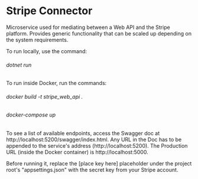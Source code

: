 # Stripe Connector

Microservice used for mediating between a Web API and the Stripe platform. Provides generic functionality that can be scaled up depending on the system requirements.

To run locally, use the command: 
###### dotnet run

To run inside Docker, run the commands:
###### docker build -t stripe_web_api .
###### docker-compose up

To see a list of available endpoints, access the Swagger doc at http://localhost:5200/swagger/index.html. Any URL in the Doc has to be appended to the service's address (http://localhost:5200). The Production URL (inside the Docker container) is http://localhost:5000.

Before running it, replace the [place key here] placeholder under the project root's "appsettings.json" with the secret key from your Stripe account.
